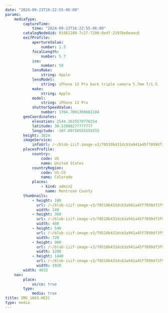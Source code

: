 ```yaml
---
date: "2024-09-23T16:22:55-06:00"
params:
    mediaType:
        captureTime:
            time: "2024-09-23T16:22:55-06:00"
        catalogNodeUid: 01981180-7c27-7206-8edf-21976e0eaac6
        exifProfile:
            apertureValue:
                number: 1.5
            focalLength:
                number: 5.7
            iso:
                number: 50
            lensMake:
                string: Apple
            lensModel:
                string: iPhone 13 Pro back triple camera 5.7mm f/1.5
            make:
                string: Apple
            model:
                string: iPhone 13 Pro
            shutterSpeedValue:
                number: 1394.7001360661184
        geoCoordinates:
            elevation: 2544.2625570776254
            latitude: 38.53980277777777
            longitude: -107.69710555555555
        height: 3024
        imageService:
            infoUrl: /~/blob-iiif-image-v3/70510b431dcb3a941a45f7899df3f99abc18000c02b68a6de72168bc25419c7c/info.json
        placesProfile:
            country:
                code: US
                name: United States
            countryRegion:
                code: US-CO
                name: Colorado
            places:
                - kind: admin2
                  name: Montrose County
        thumbnails:
            - height: 180
              url: /~/blob-iiif-image-v3/70510b431dcb3a941a45f7899df3f99abc18000c02b68a6de72168bc25419c7c/full/240%2C180/0/default.jpg
              width: 240
            - height: 360
              url: /~/blob-iiif-image-v3/70510b431dcb3a941a45f7899df3f99abc18000c02b68a6de72168bc25419c7c/full/480%2C360/0/default.jpg
              width: 480
            - height: 540
              url: /~/blob-iiif-image-v3/70510b431dcb3a941a45f7899df3f99abc18000c02b68a6de72168bc25419c7c/full/720%2C540/0/default.jpg
              width: 720
            - height: 960
              url: /~/blob-iiif-image-v3/70510b431dcb3a941a45f7899df3f99abc18000c02b68a6de72168bc25419c7c/full/1280%2C960/0/default.jpg
              width: 1280
            - height: 1440
              url: /~/blob-iiif-image-v3/70510b431dcb3a941a45f7899df3f99abc18000c02b68a6de72168bc25419c7c/full/1920%2C1440/0/default.jpg
              width: 1920
        width: 4032
    nav:
        place:
            us/co: true
        type:
            media: true
title: IMG_1603.HEIC
type: media
---
```

